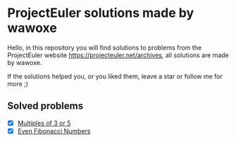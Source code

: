 # ProjectEuler solutions made by wawoxe

Hello, in this repository you will find solutions to problems from the ProjectEuler website https://projecteuler.net/archives, 
all solutions are made by wawoxe.

If the solutions helped you, or you liked them, leave a star or follow me for more ;)

## Solved problems

- [X] [Multiples of 3 or 5](https://projecteuler.net/problem=1)
- [X] [Even Fibonacci Numbers](https://projecteuler.net/problem=2)
